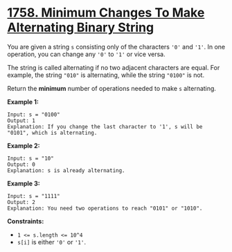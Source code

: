 # [1758. Minimum Changes To Make Alternating Binary String](https://leetcode.com/problems/minimum-changes-to-make-alternating-binary-string/description/)

You are given a string `s` consisting only of the characters `'0'` and `'1'`. In one operation, you can change any `'0'` to `'1'` or vice versa.

The string is called alternating if no two adjacent characters are equal. For example, the string `"010"` is alternating, while the string `"0100"` is not.

Return the **minimum**  number of operations needed to make `s` alternating.

**Example 1:** 

```
Input: s = "0100"
Output: 1
Explanation: If you change the last character to '1', s will be "0101", which is alternating.
```

**Example 2:** 

```
Input: s = "10"
Output: 0
Explanation: s is already alternating.
```

**Example 3:** 

```
Input: s = "1111"
Output: 2
Explanation: You need two operations to reach "0101" or "1010".
```

**Constraints:** 

- `1 <= s.length <= 10^4`
- `s[i]` is either `'0'` or `'1'`.